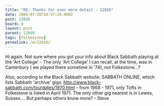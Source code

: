 ```yaml
---
title: "RE: Thanks for even more detail - 12826"
date: 2009-07-26T10:57:20.000Z
post: 12826
board: 8
layout: post
parent: 12809
tags: [folkestone]
permalink: /m/12826/
---
```

Hi again. Not sure where you got your info about Black Sabbath playing at the 'Art College' - The only 'Art College' I can recall, at the time, was in Canterbury ( we played there sometime in '74), not Folkestone...?  

Also, according to the Black Sabbath website: SABBATH ONLINE, which lists Sabbath 'archive' gigs: http://www.black-sabbath.com/tourdates/1970.html - from 1968 - 1971, only Tofts in Folkestone is listed in April 1971.  The only other gig nearest is in Lewes, Sussex.... But perhaps others know more? - Steve
